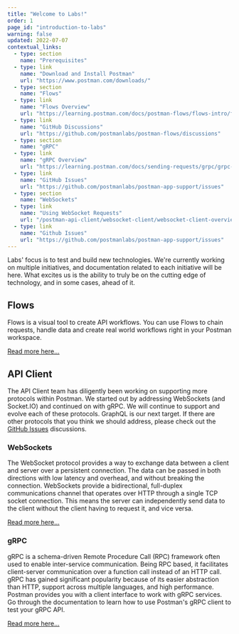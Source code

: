 ```yaml
---
title: "Welcome to Labs!"
order: 1
page_id: "introduction-to-labs"
warning: false
updated: 2022-07-07
contextual_links:
  - type: section
    name: "Prerequisites"
  - type: link
    name: "Download and Install Postman"
    url: "https://www.postman.com/downloads/"
  - type: section
    name: "Flows"
  - type: link
    name: "Flows Overview"
    url: "https://learning.postman.com/docs/postman-flows/flows-intro/flows-overview/"
  - type: link
    name: "GitHub Discussions"
    url: "https://github.com/postmanlabs/postman-flows/discussions"
  - type: section
    name: "gRPC"
  - type: link
    name: "gRPC Overview"
    url: "https://learning.postman.com/docs/sending-requests/grpc/grpc-client-overview/"
  - type: link
    name: "GitHub Issues"
    url: "https://github.com/postmanlabs/postman-app-support/issues"
  - type: section
    name: "WebSockets"
  - type: link
    name: "Using WebSocket Requests"
    url: "/postman-api-client/websocket-client/websocket-client-overview/"
  - type: link
    name: "Github Issues"
    url: "https://github.com/postmanlabs/postman-app-support/issues"
---
```


Labs' focus is to test and build new technologies. We're currently working on multiple initiatives, and documentation related to each initiative will be here. What excites us is the ability to truly be on the cutting edge of technology, and in some cases, ahead of it.

## Flows

Flows is a visual tool to create API workflows. You can use Flows to chain requests, handle data and create real world workflows right in your Postman workspace.

[Read more here...](https://learning.postman.com/docs/postman-flows/flows-intro/flows-overview/)

## API Client

The API Client team has diligently been working on supporting more protocols within Postman. We started out by addressing WebSockets (and Socket.IO) and continued on with gRPC. We will continue to support and evolve each of these protocols. GraphQL is our next target. If there are other protocols that you think we should address, please check out the [GitHub Issues](https://github.com/postmanlabs/postman-app-support/issues) discussions.

### WebSockets

The WebSocket protocol provides a way to exchange data between a client and server over a persistent connection. The data can be passed in both directions with low latency and overhead, and without breaking the connection. WebSockets provide a bidirectional, full-duplex communications channel that operates over HTTP through a single TCP socket connection. This means the server can independently send data to the client without the client having to request it, and vice versa.

[Read more here...](/postman-api-client/websocket-client/websocket-client-overview/)

### gRPC

gRPC is a schema-driven Remote Procedure Call (RPC) framework often used to enable inter-service communication. Being RPC based, it facilitates client-server communication over a function call instead of an HTTP call. gRPC has gained significant popularity because of its easier abstraction than HTTP, support across multiple languages, and high performance. Postman provides you with a client interface to work with gRPC services. Go through the documentation to learn how to use Postman's gRPC client to test your gRPC API.

[Read more here...](https://learning.postman.com/docs/sending-requests/grpc/grpc-client-overview/)
